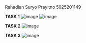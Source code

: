 Rahadian Suryo Prayitno
5025201149

**TASK 1**
![image](https://user-images.githubusercontent.com/112470793/222342142-6919db37-a7d8-4520-824d-095d5b039670.png)
![image](https://user-images.githubusercontent.com/112470793/222342169-5d8e6d63-a5aa-48a5-8e95-cc5e18fb7186.png)

**TASK 2**
![image](https://user-images.githubusercontent.com/112470793/222342211-a9ba201b-2feb-45cf-adc7-79badf1bca0c.png)

**TASK 3**
![image](https://user-images.githubusercontent.com/112470793/222342248-09d8b102-262e-4569-8c59-eccab0f53103.png)

